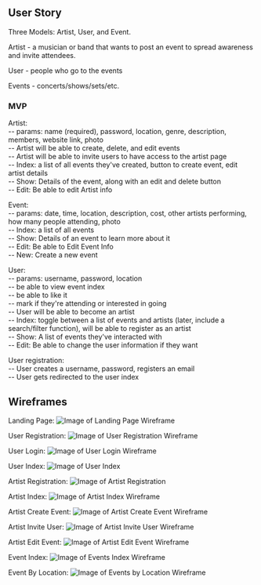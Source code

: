 ## User Story

Three Models: Artist, User, and Event.

Artist - a musician or band that wants to post an event to spread awareness and invite attendees.

User - people who go to the events

Events - concerts/shows/sets/etc.

### MVP

Artist: <br>
-- params: name (required), password, location, genre, description, members, website link, photo <br>
-- Artist will be able to create, delete, and edit events <br>
-- Artist will be able to invite users to have access to the artist page <br>
-- Index: a list of all events they've created, button to create event, edit artist details <br>
-- Show: Details of the event, along with an edit and delete button <br>
-- Edit: Be able to edit Artist info <br>

Event: <br>
-- params: date, time, location, description, cost, other artists performing, how many people attending, photo <br>
-- Index: a list of all events <br>
-- Show: Details of an event to learn more about it <br>
-- Edit: Be able to Edit Event Info <br>
-- New: Create a new event <br>

User: <br>
-- params: username, password, location <br>
-- be able to view event index <br>
-- be able to like it <br>
-- mark if they're attending or interested in going <br>
-- User will be able to become an artist <br>
-- Index: toggle between a list of events and artists (later, include a search/filter function), will be able to register as an artist <br>
-- Show: A list of events they've interacted with <br>
-- Edit: Be able to change the user information if they want <br>

User registration: <br>
-- User creates a username, password, registers an email <br>
-- User gets redirected to the user index <br>



## Wireframes

Landing Page:
![Image of Landing Page Wireframe](wireframes/project_2_wireframes/landing_page_wireframe.png)

User Registration:
![Image of User Registration Wireframe](wireframes/project_2_wireframes/user_artist_registration.png)

User Login:
![Image of User Login Wireframe](wireframes/project_2_wireframes/user_login_wireframe.png)

User Index:
![Image of User Index](wireframes/project_2_wireframes/user_index_wireframe.png)

Artist Registration:
![Image of Artist Registration](wireframes/project_2_wireframes/user_artist_registration.png)

Artist Index:
![Image of Artist Index Wireframe](wireframes/project_2_wireframes/artist_index.wireframe.png)

Artist Create Event:
![Image of Artist Create Event Wireframe](wireframes/project_2_wireframes/create_event_wireframe.png)

Artist Invite User:
![Image of Artist Invite User Wireframe](wireframes/project_2_wireframes/artist_invite_users_wireframe.png)

Artist Edit Event:
![Image of Artist Edit Event Wireframe](wireframes/project_2_wireframes/edit_event_wireframe.png)

Event Index:
![Image of Events Index Wireframe](wireframes/project_2_wireframes/events_index_wireframe.png)

Event By Location:
![Image of Events by Location Wireframe](wireframes/project_2_wireframes/wireframe_search_by_location.png)
